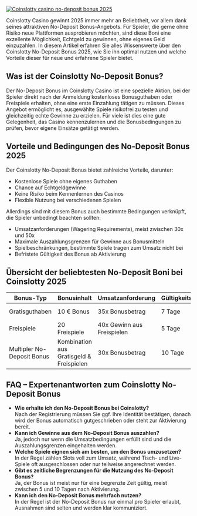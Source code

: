 [![Coinslotty casino no-deposit bonus 2025](https://123-caf.pages.dev/gitsignup.png)](https://vrmoo.ru/Bt82HjjY)

<p>Coinslotty Casino gewinnt 2025 immer mehr an Beliebtheit, vor allem dank seines attraktiven No-Deposit Bonus-Angebots. Für Spieler, die gerne ohne Risiko neue Plattformen ausprobieren möchten, sind diese Boni eine exzellente Möglichkeit, Echtgeld zu gewinnen, ohne eigenes Geld einzuzahlen. In diesem Artikel erfahren Sie alles Wissenswerte über den Coinslotty No-Deposit Bonus 2025, wie Sie ihn optimal nutzen und welche Vorteile dieser für neue und erfahrene Spieler bietet.</p>  <h2>Was ist der Coinslotty No-Deposit Bonus?</h2> <p>Der No-Deposit Bonus im Coinslotty Casino ist eine spezielle Aktion, bei der Spieler direkt nach der Anmeldung kostenloses Bonusguthaben oder Freispiele erhalten, ohne eine erste Einzahlung tätigen zu müssen. Dieses Angebot ermöglicht es, ausgewählte Spiele risikofrei zu testen und gleichzeitig echte Gewinne zu erzielen. Für viele ist dies eine gute Gelegenheit, das Casino kennenzulernen und die Bonusbedingungen zu prüfen, bevor eigene Einsätze getätigt werden.</p>  <h2>Vorteile und Bedingungen des No-Deposit Bonus 2025</h2> <p>Der Coinslotty No-Deposit Bonus bietet zahlreiche Vorteile, darunter:</p> <ul>   <li>Kostenlose Spiele ohne eigenes Guthaben</li>   <li>Chance auf Echtgeldgewinne</li>   <li>Keine Risiko beim Kennenlernen des Casinos</li>   <li>Flexible Nutzung bei verschiedenen Spielen</li> </ul> <p>Allerdings sind mit diesem Bonus auch bestimmte Bedingungen verknüpft, die Spieler unbedingt beachten sollten:</p> <ul>   <li>Umsatzanforderungen (Wagering Requirements), meist zwischen 30x und 50x</li>   <li>Maximale Auszahlungsgrenzen für Gewinne aus Bonusmitteln</li>   <li>Spielbeschränkungen, bestimmte Spiele tragen zum Umsatz nicht bei</li>   <li>Befristete Gültigkeit des Bonus ab Aktivierung</li> </ul>  <h2>Übersicht der beliebtesten No-Deposit Boni bei Coinslotty 2025</h2> <table>   <thead>     <tr>       <th>Bonus-Typ</th>       <th>Bonusinhalt</th>       <th>Umsatzanforderung</th>       <th>Gültigkeitsdauer</th>       <th>Spielbeschränkungen</th>     </tr>   </thead>   <tbody>     <tr>       <td>Gratisguthaben</td>       <td>10 € Bonus</td>       <td>35x Bonusbetrag</td>       <td>7 Tage</td>       <td>Slots, keine Live-Casino-Spiele</td>     </tr>     <tr>       <td>Freispiele</td>       <td>20 Freispiele</td>       <td>40x Gewinn aus Freispielen</td>       <td>5 Tage</td>       <td>Ausgewählte Slots</td>     </tr>     <tr>       <td>Multipler No-Deposit Bonus</td>       <td>Kombination aus Gratisgeld & Freispielen</td>       <td>30x Bonusbetrag</td>       <td>10 Tage</td>       <td>Slots & Tischspiele (ohne Live)</td>     </tr>   </tbody> </table>  <h2>FAQ – Expertenantworten zum Coinslotty No-Deposit Bonus</h2> <ul>   <li><strong>Wie erhalte ich den No-Deposit Bonus bei Coinslotty?</strong><br>Nach der Registrierung müssen Sie ggf. Ihre Identität bestätigen, danach wird der Bonus automatisch gutgeschrieben oder steht zur Aktivierung bereit.</li>   <li><strong>Kann ich Gewinne aus dem No-Deposit Bonus auszahlen?</strong><br>Ja, jedoch nur wenn die Umsatzbedingungen erfüllt sind und die Auszahlungsgrenzen eingehalten werden.</li>   <li><strong>Welche Spiele eignen sich am besten, um den Bonus umzusetzen?</strong><br>In der Regel zählen Slots voll zum Umsatz, während Tisch- und Live-Spiele oft ausgeschlossen oder nur teilweise angerechnet werden.</li>   <li><strong>Gibt es zeitliche Begrenzungen für die Nutzung des No-Deposit Bonus?</strong><br>Ja, der Bonus ist meist nur für eine begrenzte Zeit gültig, meist zwischen 5 und 10 Tagen nach Aktivierung.</li>   <li><strong>Kann ich den No-Deposit Bonus mehrfach nutzen?</strong><br>In der Regel ist der No-Deposit Bonus nur einmal pro Spieler erlaubt, Ausnahmen sind selten und werden klar kommuniziert.</li> </ul>
